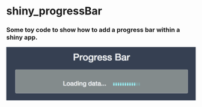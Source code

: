 # shiny_progressBar
### Some toy code to show how to add a progress bar within a shiny app.
![alt tag](https://github.com/fredcommo/shiny_progressBar/blob/master/screenshots/progressbar.png)
